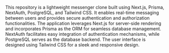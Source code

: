 This repository is a lightweight messenger clone built using Next.js, Prisma, NextAuth, PostgreSQL, and Tailwind CSS. It enables real-time messaging between users and provides secure authentication and authorization functionalities. The application leverages Next.js for server-side rendering and incorporates Prisma as the ORM for seamless database management. NextAuth facilitates easy integration of authentication mechanisms, while PostgreSQL serves as the database backend. The user interface is designed using Tailwind CSS for a sleek and responsive design.
